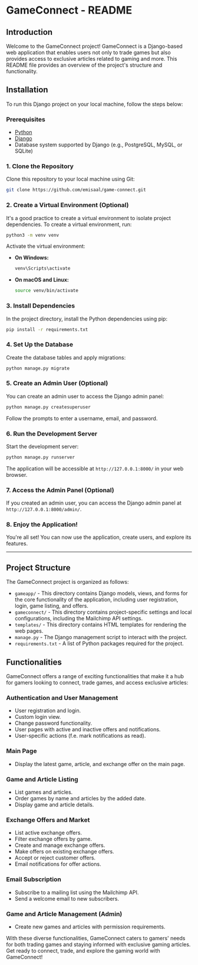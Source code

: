 # GameConnect - README


## Introduction
Welcome to the GameConnect project! GameConnect is a Django-based web application that enables users not only to trade games but also provides access to exclusive articles related to gaming and more. 
This README file provides an overview of the project's structure and functionality.

## Installation

To run this Django project on your local machine, follow the steps below:

### Prerequisites

- [Python](https://www.python.org/downloads/)
- [Django](https://www.djangoproject.com/download/)
- Database system supported by Django (e.g., PostgreSQL, MySQL, or SQLite)

### 1. Clone the Repository

Clone this repository to your local machine using Git:

```bash
git clone https://github.com/emisaal/game-connect.git
```

### 2. Create a Virtual Environment (Optional)

It's a good practice to create a virtual environment to isolate project dependencies. To create a virtual environment, run:

```bash
python3 -m venv venv
```

Activate the virtual environment:

- **On Windows:**

  ```bash
  venv\Scripts\activate
  ```

- **On macOS and Linux:**

  ```bash
  source venv/bin/activate
  ```

### 3. Install Dependencies

In the project directory, install the Python dependencies using pip:

```bash
pip install -r requirements.txt
```

### 4. Set Up the Database

Create the database tables and apply migrations:

```bash
python manage.py migrate
```

### 5. Create an Admin User (Optional)

You can create an admin user to access the Django admin panel:

```bash
python manage.py createsuperuser
```

Follow the prompts to enter a username, email, and password.

### 6. Run the Development Server

Start the development server:

```bash
python manage.py runserver
```

The application will be accessible at `http://127.0.0.1:8000/` in your web browser.

### 7. Access the Admin Panel (Optional)

If you created an admin user, you can access the Django admin panel at `http://127.0.0.1:8000/admin/`.

### 8. Enjoy the Application!

You're all set! You can now use the application, create users, and explore its features.

---


## Project Structure
The GameConnect project is organized as follows:

- `gameapp/` - This directory contains Django models, views, and forms for the core functionality of the application, including user registration, login, game listing, and offers.
- `gameconnect/` - This directory contains project-specific settings and local configurations, including the Mailchimp API settings.
- `templates/` - This directory contains HTML templates for rendering the web pages.
- `manage.py` - The Django management script to interact with the project.
- `requirements.txt` - A list of Python packages required for the project.

## Functionalities
GameConnect offers a range of exciting functionalities that make it a hub for gamers looking to connect, trade games, and access exclusive articles:

### Authentication and User Management
- User registration and login.
- Custom login view.
- Change password functionality.
- User pages with active and inactive offers and notifications.
- User-specific actions (f.e. mark notifications as read).

### Main Page
- Display the latest game, article, and exchange offer on the main page.

### Game and Article Listing
- List games and articles.
- Order games by name and articles by the added date.
- Display game and article details.

### Exchange Offers and Market
- List active exchange offers.
- Filter exchange offers by game.
- Create and manage exchange offers.
- Make offers on existing exchange offers.
- Accept or reject customer offers.
- Email notifications for offer actions.

### Email Subscription
- Subscribe to a mailing list using the Mailchimp API.
- Send a welcome email to new subscribers.

### Game and Article Management (Admin)
- Create new games and articles with permission requirements.

With these diverse functionalities, GameConnect caters to gamers' needs for both trading games and staying informed with exclusive gaming articles. Get ready to connect, trade, and explore the gaming world with GameConnect!

